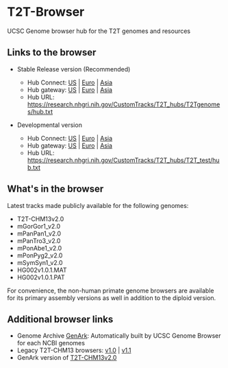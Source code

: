 # T2T-Browser
UCSC Genome browser hub for the T2T genomes and resources

## Links to the browser

- Stable Release version (Recommended)
  - Hub Connect: [US](https://genome.ucsc.edu/cgi-bin/hgHubConnect?hgHub_do_redirect=on&hgHubConnect.remakeTrackHub=on&hgHub_do_firstDb=1&hubUrl=https://research.nhgri.nih.gov/CustomTracks/T2T_hubs/T2Tgenomes/hub.txt)
   | [Euro](https://genome-euro.ucsc.edu/cgi-bin/hgHubConnect?hgHub_do_redirect=on&hgHubConnect.remakeTrackHub=on&hgHub_do_firstDb=1&hubUrl=https://research.nhgri.nih.gov/CustomTracks/T2T_hubs/T2Tgenomes/hub.txt)
   | [Asia](https://genome-asia.ucsc.edu/cgi-bin/hgHubConnect?hgHub_do_redirect=on&hgHubConnect.remakeTrackHub=on&hgHub_do_firstDb=1&hubUrl=https://research.nhgri.nih.gov/CustomTracks/T2T_hubs/T2Tgenomes/hub.txt)
  - Hub gateway: [US](http://genome.ucsc.edu/cgi-bin/hgGateway?genome=T2T-CHM13v2.0&hubUtl=https://research.nhgri.nih.gov/CustomTracks/T2Tgenomes/T2T_test/hub.txt)
    | [Euro](http://genome-euro.ucsc.edu/cgi-bin/hgGateway?genome=T2T-CHM13v2.0&hubUtl=https://research.nhgri.nih.gov/CustomTracks/T2Tgenomes/T2T_test/hub.txt)
    | [Asia](http://genome-asia.ucsc.edu/cgi-bin/hgGateway?genome=T2T-CHM13v2.0&hubUtl=https://research.nhgri.nih.gov/CustomTracks/T2Tgenomes/T2T_test/hub.txt) 
  - Hub URL: https://research.nhgri.nih.gov/CustomTracks/T2T_hubs/T2Tgenomes/hub.txt

- Developmental version
  - Hub Connect: [US](https://genome.ucsc.edu/cgi-bin/hgHubConnect?hgHub_do_redirect=on&hgHubConnect.remakeTrackHub=on&hgHub_do_firstDb=1&hubUrl=https://research.nhgri.nih.gov/CustomTracks/T2T_hubs/T2T_test/hub.txt)
    | [Euro](https://genome-euro.ucsc.edu/cgi-bin/hgHubConnect?hgHub_do_redirect=on&hgHubConnect.remakeTrackHub=on&hgHub_do_firstDb=1&hubUrl=https://research.nhgri.nih.gov/CustomTracks/T2T_hubs/T2T_test/hub.txt)
    | [Asia](https://genome-asia.ucsc.edu/cgi-bin/hgHubConnect?hgHub_do_redirect=on&hgHubConnect.remakeTrackHub=on&hgHub_do_firstDb=1&hubUrl=https://research.nhgri.nih.gov/CustomTracks/T2T_hubs/T2T_test/hub.txt)
  - Hub gateway: [US](http://genome.ucsc.edu/cgi-bin/hgTracks?genome=T2T-CHM13v2.0&hubUrl=https://research.nhgri.nih.gov/CustomTracks/T2T_hubs/T2T_test/hub.txt)
    | [Euro](http://genome-euro.ucsc.edu/cgi-bin/hgTracks?genome=T2T-CHM13v2.0&hubUrl=https://research.nhgri.nih.gov/CustomTracks/T2T_hubs/T2T_test/hub.txt)
    | [Asia](http://genome-asia.ucsc.edu/cgi-bin/hgTracks?genome=T2T-CHM13v2.0&hubUrl=https://research.nhgri.nih.gov/CustomTracks/T2T_hubs/T2T_test/hub.txt)
  - Hub URL: https://research.nhgri.nih.gov/CustomTracks/T2T_hubs/T2T_test/hub.txt
  
## What's in the browser
Latest tracks made publicly available for the following genomes:
- T2T-CHM13v2.0
- mGorGor1_v2.0
- mPanPan1_v2.0
- mPanTro3_v2.0
- mPonAbe1_v2.0
- mPonPyg2_v2.0
- mSymSyn1_v2.0
- HG002v1.0.1.MAT
- HG002v1.0.1.PAT

For convenience, the non-human primate genome browsers are available for its primary assembly versions as well in addition to the diploid version.

## Additional browser links
- Genome Archive [GenArk](https://hgdownload.soe.ucsc.edu/hubs/): Automatically built by UCSC Genome Browser for each NCBI genomes
- Legacy T2T-CHM13 browsers: [v1.0](http://genome.ucsc.edu/cgi-bin/hgTracks?genome=t2t-chm13-v1.0&hubUrl=http://t2t.gi.ucsc.edu/chm13/hub/hub.txt) | [v1.1](http://genome.ucsc.edu/cgi-bin/hgTracks?genome=t2t-chm13-v1.1&hubUrl=http://t2t.gi.ucsc.edu/chm13/hub/hub.txt)
- GenArk version of [T2T-CHM13v2.0](https://genome.ucsc.edu/h/GCA_009914755.4)
